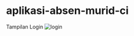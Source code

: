 # aplikasi-absen-murid-ci

Tampilan Login
![login](https://user-images.githubusercontent.com/97660319/163659758-b2e6d827-84ae-4beb-b367-896da5d30a66.png)
